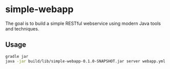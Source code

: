 # simple-webapp

The goal is to build a simple RESTful webservice using modern Java tools and
techniques.

## Usage

```bash
gradle jar
java -jar build/lib/simple-webapp-0.1.0-SNAPSHOT.jar server webapp.yml
```
